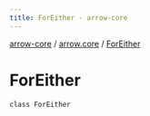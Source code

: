 ```yaml
---
title: ForEither - arrow-core
---
```


[arrow-core](../index.html) / [arrow.core](index.html) / [ForEither](./-for-either.html)

# ForEither

`class ForEither`
